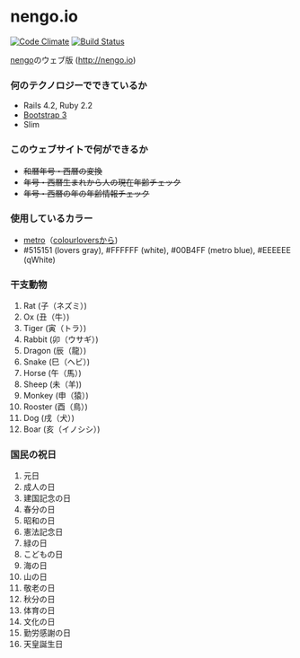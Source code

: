 nengo.io
=======

[![Code Climate](https://codeclimate.com/github/etdev/nengo.io/badges/gpa.svg)](https://codeclimate.com/github/etdev/nengo.io) [![Build Status](https://travis-ci.org/etdev/zoneconvert.svg?branch=master)](https://travis-ci.org/etdev/zoneconvert)

[nengo](https://github.com/gazayas/nengo)のウェブ版 (http://nengo.io)

### 何のテクノロジーでできているか
* Rails 4.2, Ruby 2.2
* [Bootstrap 3](http://getbootstrap.com/)
* Slim

### このウェブサイトで何ができるか
* ~~和暦年号・西暦の変換~~
* ~~年号・西暦生まれから人の現在年齢チェック~~
* ~~年号・西暦の年の年齢情報チェック~~

### 使用しているカラー
* [metro](http://www.colourlovers.com/palette/1/metro)（[colourloversから](http://www.colourlovers.com/))
* #515151 (lovers gray), #FFFFFF (white), #00B4FF (metro blue), #EEEEEE (qWhite)

### 干支動物
1. Rat (子（ネズミ）)
2. Ox (丑（牛）)
3. Tiger (寅（トラ）)
4. Rabbit (卯（ウサギ）)
5. Dragon (辰（龍）)
6. Snake (巳（ヘビ）)
7. Horse (午（馬）)
8. Sheep (未（羊))
9. Monkey (申（猿）)
10. Rooster (酉（鳥）)
11. Dog (戌（犬）)
12. Boar (亥（イノシシ）)

### 国民の祝日
1. 元日
2. 成人の日
3. 建国記念の日
4. 春分の日
5. 昭和の日
6. 憲法記念日
7. 緑の日
8. こどもの日
9. 海の日
10. 山の日
11. 敬老の日
12. 秋分の日
13. 体育の日
14. 文化の日
15. 勤労感謝の日
16. 天皇誕生日


